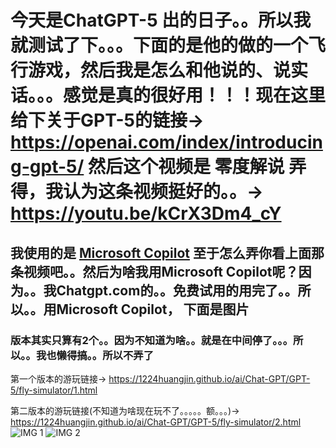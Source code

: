 # 今天是ChatGPT-5 出的日子。。所以我就测试了下。。。下面的是他的做的一个飞行游戏，然后我是怎么和他说的、说实话。。。感觉是真的很好用！！！现在这里给下关于GPT-5的链接→ https://openai.com/index/introducing-gpt-5/ 然后这个视频是 零度解说 弄得，我认为这条视频挺好的。。→ https://youtu.be/kCrX3Dm4_cY 
## 我使用的是 [Microsoft Copilot](https://copilot.microsoft.com/) 至于怎么弄你看上面那条视频吧。。然后为啥我用Microsoft Copilot呢？因为。。我Chatgpt.com的。。免费试用的用完了。。所以。。用Microsoft Copilot， 下面是图片
### 版本其实只算有2个。。因为不知道为啥。。就是在中间停了。。。所以。。我也懒得搞。。所以不弄了
第一个版本的游玩链接→ https://1224huangjin.github.io/ai/Chat-GPT/GPT-5/fly-simulator/1.html

第二版本的游玩链接(不知道为啥现在玩不了。。。。。额。。。)→ https://1224huangjin.github.io/ai/Chat-GPT/GPT-5/fly-simulator/2.html 
![IMG 1](https://raw.githubusercontent.com/1224HuangJin/ai/refs/heads/main/Chat-GPT/GPT-5/IMG/1-copilot-microsoft-chats-H7fC5MNEscDzxRxXBLr8i-2025-08-08-18_25_371.png)
![IMG 2](https://raw.githubusercontent.com/1224HuangJin/ai/refs/heads/main/Chat-GPT/GPT-5/IMG/2-copilot-microsoft-chats-H7fC5MNEscDzxRxXBLr8i-2025-08-08-18_25_37-2.png)

